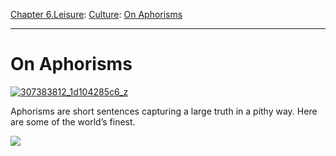 [Chapter 6.Leisure](https://www.theschooloflife.com/thebookoflife/category/leisure/): [Culture](https://www.theschooloflife.com/thebookoflife/category/leisure/culture/): [On Aphorisms](https://www.theschooloflife.com/thebookoflife/aphorisms/)

* * *

# On Aphorisms

[![307383812_1d104285c6_z](https://www.theschooloflife.com/thebookoflife/wp-content/uploads/2015/03/307383812_1d104285c6_z.jpg)](http://www.thebookoflife.org/wp-content/uploads/2015/03/307383812_1d104285c6_z.jpg)

Aphorisms are short sentences capturing a large truth in a pithy way. Here are some of the world’s finest.

[![](https://img.youtube.com/vi/t93LeMFaLFE/0.jpg)](https://www.youtube.com/embed/t93LeMFaLFE '')
